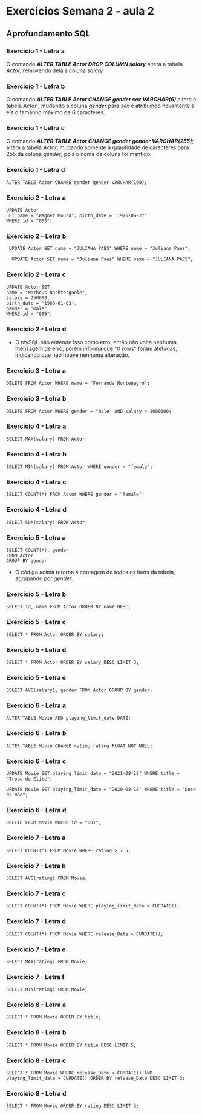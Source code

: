 # Exercícios Semana 2 - aula 2

## Aprofundamento SQL

### Exercício 1 - Letra a

O comando **_ALTER TABLE Actor DROP COLUMN salary_** altera a tabela _Actor_, removendo dela a coluna _salary_

### Exercício 1 - Letra b

O comando **_ALTER TABLE Actor CHANGE gender sex VARCHAR(6)_** altera a tabela _Actor_ , mudando a coluna _gender_ para _sex_ e atribuindo novamente a ela o tamanho máximo de 6 caractéres.

### Exercício 1 - Letra c

O comando **_ALTER TABLE Actor CHANGE gender gender VARCHAR(255);_** altera a tabela _Actor_, mudando somente a quantidade de caracteres para 255 da coluna _gender_, pois o nome da coluna foi mantido.

### Exercício 1 - Letra d

```
ALTER TABLE Actor CHANGE gender gender VARCHAR(100);
```

### Exercício 2 - Letra a

```
UPDATE Actor
SET name = "Wagner Moura", birth_date = '1976-06-27'
WHERE id = "003";
```

### Exercício 2 - Letra b

```
 UPDATE Actor SET name = "JULIANA PAES" WHERE name = "Juliana Paes";

  UPDATE Actor SET name = "Juliana Paes" WHERE name = "JULIANA PAES";
```

### Exercício 2 - Letra c

```
UPDATE Actor SET
name = "Matheus Nachtergaele",
salary = 250000,
birth_date = "1968-01-03",
gender = "male"
WHERE id = "005";
```

### Exercício 2 - Letra d

- O mySQL não entende isso como erro, então não volta nenhuma mensagem de erro, porém informa que "0 rows" foram afetadas, indicando que não houve nenhuma alteração.

### Exercício 3 - Letra a

```
DELETE FROM Actor WHERE name = "Fernanda Montenegro";
```

### Exercício 3 - Letra b

```
DELETE FROM Actor WHERE gender = "male" AND salary > 1000000;
```

### Exercício 4 - Letra a

```
SELECT MAX(salary) FROM Actor;
```

### Exercício 4 - Letra b

```
SELECT MIN(salary) FROM Actor WHERE gender = "female";
```

### Exercício 4 - Letra c

```
SELECT COUNT(*) FROM Actor WHERE gender = "female";
```

### Exercício 4 - Letra d

```
SELECT SUM(salary) FROM Actor;
```

### Exercício 5 - Letra a

```
SELECT COUNT(*), gender
FROM Actor
GROUP BY gender
```

- O código acima retorna a contagem de todos os itens da tabela, agrupando por _gender_.

### Exercício 5 - Letra b

```
SELECT id, name FROM Actor ORDER BY name DESC;
```

### Exercício 5 - Letra c

```
SELECT * FROM Actor ORDER BY salary;
```

### Exercício 5 - Letra d

```
SELECT * FROM Actor ORDER BY salary DESC LIMIT 3;
```

### Exercício 5 - Letra e

```
SELECT AVG(salary), gender FROM Actor GROUP BY gender;
```

### Exercício 6 - Letra a

```
ALTER TABLE Movie ADD playing_limit_date DATE;
```

### Exercício 6 - Letra b

```
ALTER TABLE Movie CHANGE rating rating FLOAT NOT NULL;
```

### Exercício 6 - Letra c

```
UPDATE Movie SET playing_limit_date = "2021-08-18" WHERE title = "Tropa de Elite";

UPDATE Movie SET playing_limit_date = "2020-08-18" WHERE title = "Doce de mãe";
```

### Exercício 6 - Letra d

```
DELETE FROM Movie WHERE id = "001";
```

### Exercício 7 - Letra a

```
SELECT COUNT(*) FROM Movie WHERE rating > 7.5;
```

### Exercício 7 - Letra b

```
SELECT AVG(rating) FROM Movie;
```

### Exercício 7 - Letra c

```
SELECT COUNT(*) FROM Movie WHERE playing_limit_date > CURDATE();
```

### Exercício 7 - Letra d

```
SELECT COUNT(*) FROM Movie WHERE release_Date > CURDATE();
```

### Exercício 7 - Letra e

```
SELECT MAX(rating) FROM Movie;
```

### Exercício 7 - Letra f

```
SELECT MIN(rating) FROM Movie;
```

### Exercício 8 - Letra a

```
SELECT * FROM Movie ORDER BY title;
```

### Exercício 8 - Letra b

```
SELECT * FROM Movie ORDER BY title DESC LIMIT 5;
```

### Exercício 8 - Letra c

```
SELECT * FROM Movie WHERE release_Date < CURDATE() AND playing_limit_date > CURDATE() ORDER BY release_Date DESC LIMIT 3;
```

### Exercício 8 - Letra d

```
SELECT * FROM Movie ORDER BY rating DESC LIMIT 3;
```
